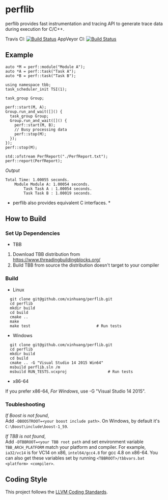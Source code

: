 # perflib

perflib provides fast instrumentation and tracing API to generate trace data during execution for C/C++.

Travis CI: [![Build Status](https://travis-ci.org/xinhuang/perflib.svg)](https://travis-ci.org/xinhuang/perflib)
AppVeyor CI: [![Build Status](https://ci.appveyor.com/api/projects/status/qa62sqkufd5fey0y?svg=true)](https://ci.appveyor.com/project/xinhuang/perflib)

## Example

```
auto *M = perf::module("Module A");
auto *A = perf::task("Task A");
auto *B = perf::task("Task B");

using namespace tbb;
task_scheduler_init TSI(1);

task_group Group;

perf::start(M, A);
Group.run_and_wait([]() {
  task_group Group;
  Group.run_and_wait([]() {
    perf::start(M, B);
    // Busy processing data
    perf::stop(M);
  });
});
perf::stop(M);

std::ofstream PerfReport("./PerfReport.txt");
perf::report(PerfReport);
```

*Output*
```
Total Time: 1.00055 seconds.
	Module Module A: 1.00054 seconds.
		Task Task A : 1.00054 seconds.
		Task Task B : 1.00019 seconds.
```

* perflib also provides equivalent C interfaces. *

## How to Build

### Set Up Dependencies

* TBB  

1. Download TBB distribution from https://www.threadingbuildingblocks.org/  
2. Build TBB from source the distribution doesn't target to your compiler  

### Build

* Linux

```
  git clone git@github.com/xinhuang/perflib.git
  cd perflib
  mkdir build
  cd build
  cmake ..
  make
  make test                             # Run tests
```

* Windows

```
  git clone git@github.com/xinhuang/perflib.git
  cd perflib
  mkdir build
  cd build
  cmake .. -G "Visual Studio 14 2015 Win64"
  msbuild perflib.sln /m
  msbuild RUN_TESTS.vcxproj                  # Run tests
```

* x86-64

If you prefer x86-64,
*For Windows*, use -G "Visual Studio 14 2015".


### Toubleshooting

*If Boost is not found*,  
Add `-DBOOSTROOT=<your boost include path>`. On Windows, by default it's `C:\Boost\include\boost-1_59`.  

*If TBB is not found*,  
Add `-DTBBROOT=<your TBB root path` and set environment variable `TBB_ARCH_PLATFORM`
match your platform and compiler. For example, `ia32/vc14` is for VC14 on x86, `intel64/gcc4.8` for gcc 4.8 on x86-64.
You can also get these variables set by running `<TBBROOT>/tbbvars.bat <platform> <compiler>`.

## Coding Style

This project follows the [LLVM Coding Standards](http://llvm.org/docs/CodingStandards.html).
